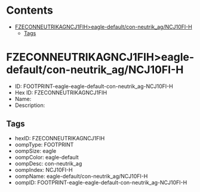 



Contents
========

* [FZECONNEUTRIKAGNCJ1FIH>eagle-default/con-neutrik_ag/NCJ10FI-H](#fzeconneutrikagncj1fiheagle-defaultcon-neutrik_agncj10fi-h)
	* [Tags](#tags)

# FZECONNEUTRIKAGNCJ1FIH>eagle-default/con-neutrik_ag/NCJ10FI-H

- ID: FOOTPRINT-eagle-eagle-default-con-neutrik_ag-NCJ10FI-H
- Hex ID: FZECONNEUTRIKAGNCJ1FIH
- Name: 
- Description: 

## Tags

- hexID: FZECONNEUTRIKAGNCJ1FIH
- oompType: FOOTPRINT
- oompSize: eagle
- oompColor: eagle-default
- oompDesc: con-neutrik_ag
- oompIndex: NCJ10FI-H
- oompName: eagle-default/con-neutrik_ag/NCJ10FI-H
- oompID: FOOTPRINT-eagle-eagle-default-con-neutrik_ag-NCJ10FI-H
